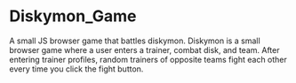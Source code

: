 # Diskymon_Game
A small JS browser game that battles diskymon. 
Diskymon is a small browser game where a user enters a trainer, combat disk, and team.
After entering trainer profiles, random trainers of opposite teams fight each other every time you click the fight button.

